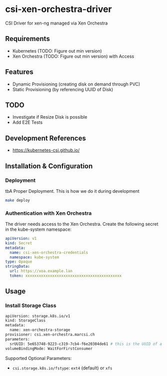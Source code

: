 # csi-xen-orchestra-driver
CSI Driver for xen-ng managed via Xen Orchestra


## Requirements
- Kubernetes (TODO: Figure out min version)
- Xen Orchestra (TODO: Figure out min version) with Access


## Features
- Dynamic Provisioning (creating disk on demand through PVC)
- Static Provisioning (by referencing UUID of Disk)


## TODO
- Investigate if Resize Disk is possible
- Add E2E Tests


## Development References
- https://kubernetes-csi.github.io/


## Installation & Configuration

### Deployment

tbA Proper Deployment. This is how we do it during development

```bash
make deploy
```

### Authentication with Xen Orchestra

The driver needs access to the Xen Orchestra.
Create the following secret in the kube-system namespace:

```yaml
apiVersion: v1
kind: Secret
metadata:
  name: csi-xen-orchestra-credentials
  namespace: kube-system
type: Opaque
stringData:
  url: https://xoa.example.lan
  token: xxxxxxxxxxxxxxxxxxxxxxxxxxxxxxxxxxxxxxxxxxx
```

## Usage

### Install Storage Class

```bash
apiVersion: storage.k8s.io/v1
kind: StorageClass
metadata:
  name: xen-orchestra-storage
provisioner: csi.xen-orchestra.marcsi.ch
parameters:
  srUUID: 5e653748-9223-c319-7cb4-f6e20384de61 # this is the UUID of a Storage Repository
volumeBindingMode: WaitForFirstConsumer
```

Supported Optional Parameters:
- `csi.storage.k8s.io/fstype`: `ext4` (default) or `xfs`
